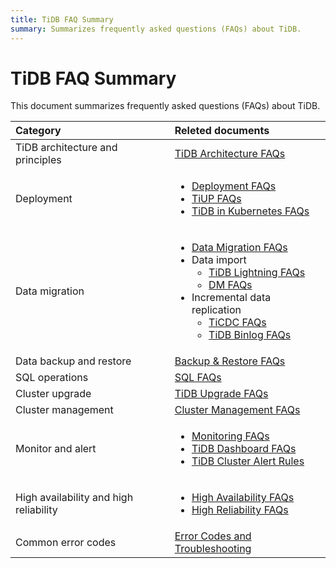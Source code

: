 ```yaml
---
title: TiDB FAQ Summary
summary: Summarizes frequently asked questions (FAQs) about TiDB.
---
```


# TiDB FAQ Summary

This document summarizes frequently asked questions (FAQs) about TiDB.

|   Category     |           Releted documents          |
|   :-------   |   :-------------------   |
|   TiDB architecture and principles    |       [TiDB Architecture FAQs](/faq/tidb-faq.md)   |
|   Deployment           |     <ul><li>[Deployment FAQs](/faq/deploy-and-maintain-faq.md)</li><li>[TiUP FAQs](/tiup/tiup-faq.md)</li><li>[TiDB in Kubernetes FAQs](https://docs.pingcap.com/tidb-in-kubernetes/stable/faq)</li></ul> |
|  Data migration      | <ul><li>[Data Migration FAQs](/faq/migration-tidb-faq.md)</li><li>Data import<ul><li>[TiDB Lightning FAQs](/tidb-lightning/tidb-lightning-faq.md)</li><li>[DM FAQs](/dm/dm-faq.md)</li></ul></li><li>Incremental data replication<ul><li>[TiCDC FAQs](/ticdc/ticdc-faq.md)</li><li>[TiDB Binlog FAQs](/tidb-binlog/tidb-binlog-faq.md)</li></ul></li></ul>  |
|  Data backup and restore   |    [Backup & Restore FAQs](/br/backup-and-restore-faq.md)   |
|  SQL operations  |   [SQL FAQs](/faq/sql-faq.md)  |
|  Cluster upgrade       |   [TiDB Upgrade FAQs](/faq/upgrade-faq.md) |
| Cluster management  |  [Cluster Management FAQs](/faq/manage-cluster-faq.md)  |
| Monitor and alert  |  <ul><li>[Monitoring FAQs](/faq/monitor-faq.md)</li><li>[TiDB Dashboard FAQs](/dashboard/dashboard-faq.md)</li><li>[TiDB Cluster Alert Rules](/alert-rules.md)</li></ul>  |
| High availability and high reliability    |   <ul><li>[High Availability FAQs](/faq/high-availability-faq.md)</li><li>[High Reliability FAQs](/faq/high-reliability-faq.md)</li></ul>   |
| Common error codes      |  [Error Codes and Troubleshooting](/error-codes.md) |
